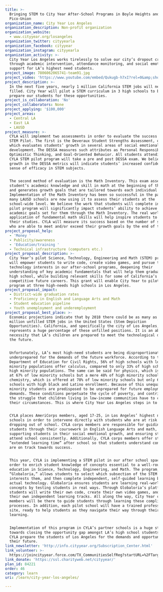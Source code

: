 ```yaml
---
title: >-
  Bringing STEM to City Year After-School Programs in Boyle Heights and
  Pico-Union
organization_name: City Year Los Angeles
organization_description: Non-profit organization
organization_website:
  - www.cityyear.org/losangeles
organization_twitter: cityyearla
organization_facebook: cityyear
organization_instagram: cityyearla
organization_activity: >-
  City Year Los Angeles works tirelessly to solve our city’s dropout crisis
  through academic intervention, attendance monitoring, and social emotional
  support for LA’s highest need students.
project_image: 7806062065741-team91.jpg
project_video: 'https://www.youtube.com/embed/Qukugb-h7xI?rel=0&amp;showinfo=0'
project_description: >-
  In the next five years, nearly 1 million California STEM jobs will need to be
  filled. City Year will pilot a STEM curriculum in 3 high schools to better
  prepare our students for these opportunities.
project_is_collaboration: 'No'
project_collaborators: None
project_applying: '$100,000'
project_areas:
  - Central LA
  - East LA
  - LAUSD
project_measure: >-
  CYLA will implement two assessments in order to evaluate the success of its
  STEM Pilot. The first is the Deveraux Student Strengths Assessment, or DESSA,
  which evaluates students’ growth in several areas of social emotional
  development. The DESSA measures such attributes as Personal Responsibility,
  Optimistic Thinking, and Goal-Oriented Behavior. All students attending the
  CYLA STEM pilot program will take a pre and post DESSA exam. We believe that
  growth in the DESSA metrics will indicate students’ increased confidence and
  sense of efficacy in STEM subjects.


  The second method of evaluation is the Math Inventory. This exam assesses a
  student’s academic knowledge and skill in math at the beginning of the year,
  and generates growth goals that are tailored towards each individual student.
  Implementation of the Math Inventory has been so successful in the past, that
  many LAUSD schools are now using it to assess their students at the
  school-wide level. We believe the work that students will complete in the STEM
  pilot program will significantly impact students’ ability to achieve the
  academic goals set for them through the Math Inventory. The real world
  application of fundamental math skills will help inspire students to continue
  their studies. CYLA will measure its success based on the number of students
  who are able to meet and/or exceed their growth goals by the end of the year.
project_proposal_help:
  - 'Money '
  - Publicity/awareness
  - 'Education/training '
  - Technical infrastructure (computers etc.)
project_proposal_description: >-
  City Year’s pilot Science, Technology, Engineering and Math (STEM) program
  will empower students to write code, create video games, and pursue their
  technology interests in our after-school programs, deepening their
  understanding of key academic fundamentals that will help them graduate from
  high school, while building relevant skills for some of California’s most
  competitive future careers. This grant will enable City Year to pilot this
  program at three high-needs high schools in Los Angeles.
project_proposal_impact:
  - District-wide graduation rates
  - Proficiency in English and Language Arts and Math
  - Student education pipeline
  - Youth unemployment and underemployment
project_proposal_best_place: >-
  Economic projections indicate that by 2018 there could be as many as 2.4
  million unfilled STEM jobs in the United States (Stem Depiction
  Opportunities). California, and specifically the city of Los Angeles,
  represents a huge percentage of these unfilled positions. It is an absolute
  necessity that LA’s children are prepared to meet the technological demands of
  the future. 


  Unfortunately, LA’s most high-need students are being disproportionately
  underprepared for the demands of the future workforce. According to the U.S.
  Department of Education for Civil Rights, 56% of high schools with low
  minority populations offer calculus, compared to only 33% of high schools with
  high minority populations. The same can be said for physics, which is offered
  at 67% of low minority schools but a mere 48% of high minority schools, and
  chemistry, which is offered at 78% of low minority schools but only 65% of
  schools with high black and Latino enrollment. Because of this unequal system,
  minority students are predisposed to be unprepared for future employment
  demands. These conditions perpetuate the cycle of poverty, and contribute to
  the struggle that children living in low-income communities have to change
  their circumstances. This is where City Year Los Angeles steps in to help.


  CYLA places AmeriCorps members, aged 17-25, in Los Angeles’ highest need
  schools in order to intervene directly with students who are at risk for
  dropping out of school. CYLA corps members are responsible for guiding
  students through their coursework in English Language Arts and math,
  supporting students in their social emotional growth, and ensuring students
  attend school consistently. Additionally, CYLA corps members offer students
  “extended learning time” after school so that students understand concepts and
  are on track towards success. 


  This year, CYLA is implementing a STEM pilot in our after school space in
  order to enrich student knowledge of concepts essential to a well-rounded
  education in Science, Technology, Engineering, and Math. The program, called
  “Globaloria,” allows students to select which subsection of the STEM field
  interests them, and then complete independent, self-guided learning by using
  actual technology. Globaloria ensures students are learning real-world
  concepts by testing students in real ways. Through Globaloria’s platform
  students will write their own code, create their own video games, and design
  their own independent learning tracks. All along the way, City Year corps
  members will be there to guide students through learning these complicated
  processes. In addition, each pilot school will have a trained professional on
  site, ready to help students as they navigate their way through their
  learning.


  Implementation of this program in CYLA’s partner schools is a huge step
  towards closing the opportunity gap amongst LA’s high school students. Help
  CYLA prepare the students of Los Angeles for the demands and opportunities of
  their future.
link_newsletter: 'http://info.cityyear.org/Subscription_Center.html'
link_volunteer: >-
  https://joincityyear.force.com/TX_CommunitiesSelfReg?startURL=%2FTargetX_Portal__PB
link_donate: 'https://ssl.charityweb.net/cityyear/'
plan_id: 84221
order: 46
category: learn
uri: /learn/city-year-los-angeles/

---
```

